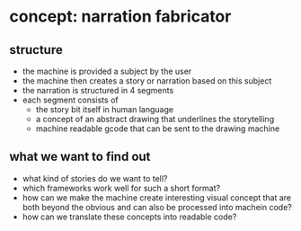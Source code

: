 # concept: narration fabricator

## structure

- the machine is provided a subject by the user
- the machine then creates a story or narration based on this subject
- the narration is structured in 4 segments
- each segment consists of
  - the story bit itself in human language
  - a concept of an abstract drawing that underlines the storytelling
  - machine readable gcode that can be sent to the drawing machine

## what we want to find out

- what kind of stories do we want to tell?
- which frameworks work well for such a short format?
- how can we make the machine create interesting visual concept that are both beyond the obvious and can also be processed into machein code?
- how can we translate these concepts into readable code?
